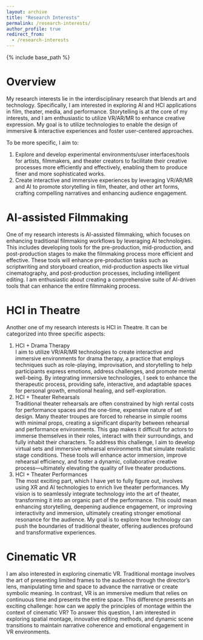 ```yaml
---
layout: archive
title: "Research Interests"
permalink: /research-interests/
author_profile: true
redirect_from:
  - /research-interests
---
```


{% include base_path %}

Overview
======
My research interests lie in the interdisciplinary research that blends art and technology. Specifically, I am interested in exploring AI and HCI applications in film, theater, media, and performance. Storytelling is at the core of my interests, and I am enthusiastic to utilize VR/AR/MR to enhance creative expression. My goal is to utilize technologies to enable the design of immersive & interactive experiences and foster user-centered approaches.

To be more specific, I aim to:
1. Explore and develop experimental environments/user interfaces/tools for artists, filmmakers, and theater creators to facilitate their creative processes more efficiently and effectively, enabling them to produce finer and more sophisticated works.
2. Create interactive and immersive experiences by leveraging VR/AR/MR and AI to promote storytelling in film, theater, and other art forms, crafting compelling narratives and enhancing audience engagement.


AI-assisted Filmmaking
======
One of my research interests is AI-assisted filmmaking, which focuses on enhancing traditional filmmaking workflows by leveraging AI technologies. This includes developing tools for the pre-production, mid-production, and post-production stages to make the filmmaking process more efficient and effective. These tools will enhance pre-production tasks such as scriptwriting and storyboard creation, mid-production aspects like virtual cinematography, and post-production processes, including intelligent editing. I am enthusiastic about creating a comprehensive suite of AI-driven tools that can enhance the entire filmmaking process.


HCI in Theatre
======
Another one of my research interests is HCI in Theatre. It can be categorized into three specific aspects:
1. HCI + Drama Therapy <br>
I aim to utilize VR/AR/MR technologies to create interactive and immersive environments for drama therapy, a practice that employs techniques such as role-playing, improvisation, and storytelling to help participants express emotions, address challenges, and promote mental well-being. By integrating immersive technologies, I seek to enhance the therapeutic process, providing safe, interactive, and adaptable spaces for personal growth, emotional healing, and self-exploration.
2. HCI + Theater Rehearsals <br>
Traditional theater rehearsals are often constrained by high rental costs for performance spaces and the one-time, expensive nature of set design. Many theater troupes are forced to rehearse in simple rooms with minimal props, creating a significant disparity between rehearsal and performance environments. This gap makes it difficult for actors to immerse themselves in their roles, interact with their surroundings, and fully inhabit their characters. To address this challenge, I aim to develop virtual sets and immersive rehearsal environments that simulate realistic stage conditions. These tools will enhance actor immersion, improve rehearsal efficiency, and foster a dynamic, collaborative creative process—ultimately elevating the quality of live theater productions.
3. HCI + Theater Performances <br>
The most exciting part, which I have yet to fully figure out, involves using XR and AI technologies to enrich live theater performances. My vision is to seamlessly integrate technology into the art of theater, transforming it into an organic part of the performance. This could mean enhancing storytelling, deepening audience engagement, or improving interactivity and immersion, ultimately creating stronger emotional resonance for the audience. My goal is to explore how technology can push the boundaries of traditional theater, offering audiences profound and transformative experiences.



Cinematic VR
======
I am also interested in exploring cinematic VR. Traditional montage involves the art of presenting limited frames to the audience through the director’s lens, manipulating time and space to advance the narrative or create symbolic meaning. In contrast, VR is an immersive medium that relies on continuous time and presents the entire space. This difference presents an exciting challenge: how can we apply the principles of montage within the context of cinematic VR? To answer this question, I am interested in exploring spatial montage, innovative editing methods, and dynamic scene transitions to maintain narrative coherence and emotional engagement in VR environments.




